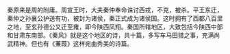 秦原来是周的附庸。周宣王时，大夫秦仲奉命诛讨西戎，不克，被杀。平王东迁，秦仲之孙襄公护送有功，被封为诸侯，秦正式成为诸侯国。这时拥有了西都八百里之地，至玄孙德公又迁至雍，即今陕西凤翔。秦国所辖地区，大致包括今陕西中部和甘肃东南部。《秦风》就是这个地区的诗，共十篇，多写车马田猎之事，充满尚武精神。但也有《蒹葭》这样宛曲秀美的诗篇。
